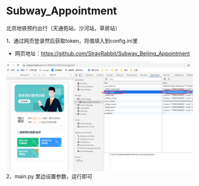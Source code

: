 # Subway_Appointment
北京地铁预约出行（天通苑站，沙河站，草房站）

1、通过网页登录然后获取token，将值填入到config.ini里
- 网页地址：https://github.com/StrayRabbit/Subway_Beijing_Appointment

![token](token.png)
2、main.py 里边设置参数，运行即可
